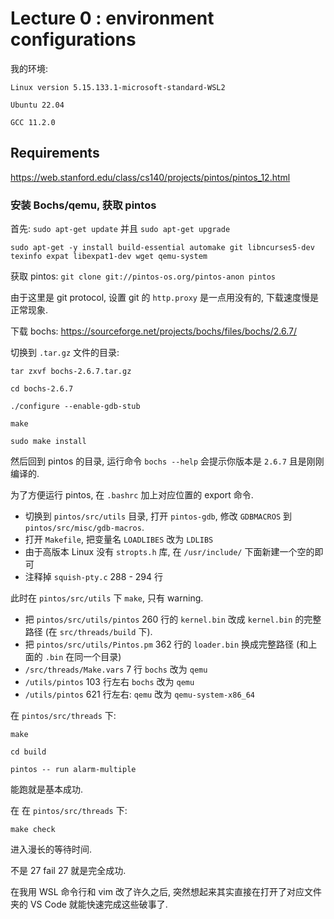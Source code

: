 # Lecture 0 : environment configurations

我的环境:

```
Linux version 5.15.133.1-microsoft-standard-WSL2

Ubuntu 22.04

GCC 11.2.0
```

## Requirements

https://web.stanford.edu/class/cs140/projects/pintos/pintos_12.html

### 安装 Bochs/qemu, 获取 pintos

首先: `sudo apt-get update` 并且 `sudo apt-get upgrade`

`sudo apt-get -y install build-essential automake git libncurses5-dev texinfo expat libexpat1-dev wget qemu-system`

获取 pintos: `git clone git://pintos-os.org/pintos-anon pintos`

由于这里是 git protocol, 设置 git 的 `http.proxy` 是一点用没有的, 下载速度慢是正常现象.

下载 bochs: https://sourceforge.net/projects/bochs/files/bochs/2.6.7/

切换到 `.tar.gz` 文件的目录:

```
tar zxvf bochs-2.6.7.tar.gz

cd bochs-2.6.7

./configure --enable-gdb-stub

make

sudo make install
```

然后回到 pintos 的目录, 运行命令 `bochs --help` 会提示你版本是 `2.6.7` 且是刚刚编译的.

为了方便运行 pintos, 在 `.bashrc` 加上对应位置的 export 命令.

- 切换到 `pintos/src/utils` 目录, 打开 `pintos-gdb`, 修改 `GDBMACROS` 到 `pintos/src/misc/gdb-macros`.
- 打开 `Makefile`, 把变量名 `LOADLIBES` 改为 `LDLIBS`
- 由于高版本 Linux 没有 `stropts.h` 库, 在 `/usr/include/` 下面新建一个空的即可
- 注释掉 `squish-pty.c` 288 - 294 行

此时在 `pintos/src/utils` 下 `make`, 只有 warning.

- 把 `pintos/src/utils/pintos` 260 行的 `kernel.bin` 改成 `kernel.bin` 的完整路径 (在 `src/threads/build` 下).
- 把 `pintos/src/utils/Pintos.pm` 362 行的 `loader.bin` 换成完整路径 (和上面的 `.bin` 在同一个目录)
- `/src/threads/Make.vars` 7 行 `bochs` 改为 `qemu`
- `/utils/pintos` 103 行左右 `bochs` 改为 `qemu`
- `/utils/pintos` 621 行左右: `qemu` 改为 `qemu-system-x86_64`

在 `pintos/src/threads` 下:

```
make

cd build

pintos -- run alarm-multiple
```

能跑就是基本成功.

在 在 `pintos/src/threads` 下:

```
make check
```

进入漫长的等待时间.

不是 27 fail 27 就是完全成功.

在我用 WSL 命令行和 vim 改了许久之后, 突然想起来其实直接在打开了对应文件夹的 VS Code 就能快速完成这些破事了.
